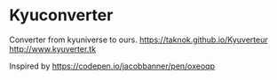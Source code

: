 # Kyuconverter

Converter from kyuniverse to ours.
https://taknok.github.io/Kyuverteur
http://www.kyuverter.tk

Inspired by https://codepen.io/jacobbanner/pen/oxeoqp
